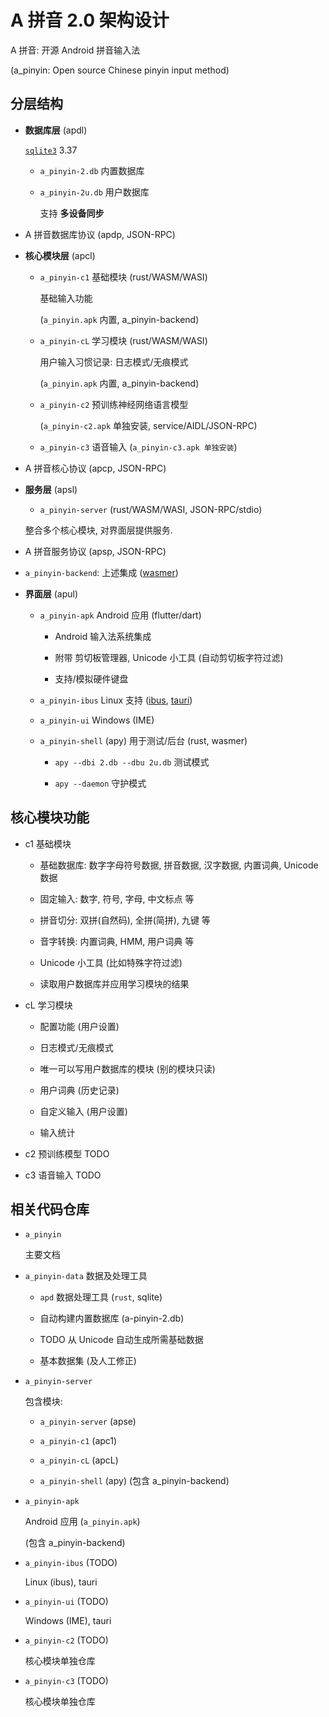 # A 拼音 2.0 架构设计

A 拼音: 开源 Android 拼音输入法

(a_pinyin: Open source Chinese pinyin input method)

## 分层结构

- **数据库层** (apdl)

  [`sqlite3`](https://sqlite.org/index.html) 3.37

  - `a_pinyin-2.db` 内置数据库

  - `a_pinyin-2u.db` 用户数据库

    支持 **多设备同步**

- A 拼音数据库协议 (apdp, JSON-RPC)

- **核心模块层** (apcl)

  - `a_pinyin-c1` 基础模块 (rust/WASM/WASI)

    基础输入功能

    (`a_pinyin.apk` 内置, a_pinyin-backend)

  - `a_pinyin-cL` 学习模块 (rust/WASM/WASI)

    用户输入习惯记录: 日志模式/无痕模式

    (`a_pinyin.apk` 内置, a_pinyin-backend)

  - `a_pinyin-c2` 预训练神经网络语言模型

    (`a_pinyin-c2.apk` 单独安装, service/AIDL/JSON-RPC)

  - `a_pinyin-c3` 语音输入 (`a_pinyin-c3.apk 单独安装`)

- A 拼音核心协议 (apcp, JSON-RPC)

- **服务层** (apsl)

  - `a_pinyin-server` (rust/WASM/WASI, JSON-RPC/stdio)

  整合多个核心模块, 对界面层提供服务.

- A 拼音服务协议 (apsp, JSON-RPC)

- `a_pinyin-backend`: 上述集成 ([wasmer](https://github.com/wasmerio/wasmer/))

- **界面层** (apul)

  - `a_pinyin-apk` Android 应用 (flutter/dart)

    - Android 输入法系统集成

    - 附带 剪切板管理器, Unicode 小工具 (自动剪切板字符过滤)

    - 支持/模拟硬件键盘

  - `a_pinyin-ibus` Linux 支持 ([ibus](https://github.com/ibus/ibus), [tauri](https://github.com/tauri-apps/tauri))

  - `a_pinyin-ui` Windows (IME)

  - `a_pinyin-shell` (apy) 用于测试/后台 (rust, wasmer)

    - `apy --dbi 2.db --dbu 2u.db` 测试模式

    - `apy --daemon` 守护模式

## 核心模块功能

- c1 基础模块

  - 基础数据库: 数字字母符号数据, 拼音数据, 汉字数据, 内置词典, Unicode 数据

  - 固定输入: 数字, 符号, 字母, 中文标点 等

  - 拼音切分: 双拼(自然码), 全拼(简拼), 九键 等

  - 音字转换: 内置词典, HMM, 用户词典 等

  - Unicode 小工具 (比如特殊字符过滤)

  - 读取用户数据库并应用学习模块的结果

- cL 学习模块

  - 配置功能 (用户设置)

  - 日志模式/无痕模式

  - 唯一可以写用户数据库的模块 (别的模块只读)

  - 用户词典 (历史记录)

  - 自定义输入 (用户设置)

  - 输入统计

- c2 预训练模型 TODO

- c3 语音输入 TODO

## 相关代码仓库

- `a_pinyin`

  主要文档

- `a_pinyin-data` 数据及处理工具

  - `apd` 数据处理工具 (`rust`, sqlite)

  - 自动构建内置数据库 (a-pinyin-2.db)

  - TODO 从 Unicode 自动生成所需基础数据

  - 基本数据集 (及人工修正)

- `a_pinyin-server`

  包含模块:

  - `a_pinyin-server` (apse)

  - `a_pinyin-c1` (apc1)

  - `a_pinyin-cL` (apcL)

  - `a_pinyin-shell` (apy) (包含 a_pinyin-backend)

- `a_pinyin-apk`

  Android 应用 (`a_pinyin.apk`)

  (包含 a_pinyin-backend)

- `a_pinyin-ibus` (TODO)

  Linux (ibus), tauri

- `a_pinyin-ui` (TODO)

  Windows (IME), tauri

- `a_pinyin-c2` (TODO)

  核心模块单独仓库

- `a_pinyin-c3` (TODO)

  核心模块单独仓库
